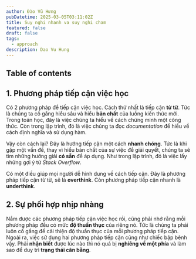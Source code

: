 ```yaml
---
author: Đào Vũ Hưng
pubDatetime: 2025-03-05T03:11:02Z
title: Suy nghi nhanh va suy nghi cham
featured: false
draft: false
tags:
  - approach
description: Dao Vu Hung
---
```

## Table of contents
## 1. Phương pháp tiếp cận việc học  
Có 2 phương pháp để tiếp cận việc học. Cách thứ nhất là tiếp cận **từ từ**. Tức là chúng ta cố gắng hiểu sâu và hiểu **bản chất** của luồng kiến thức mới. Trong toán học, đây là việc chúng ta hiểu về cách chứng minh một công thức. Còn trong lập trình, đó là việc chúng ta đọc _documentation_ để hiểu về cách định nghĩa và sử dụng hàm.

Vậy còn cách lại? Đây là hướng tiếp cận một cách **nhanh chóng**. Tức là khi gặp một vấn đề, thay vì hiểu bản chất của sự việc để giải quyết, chúng ta sẽ tìm những hướng giải **có sẵn** để áp dụng. Như trong lập trình, đó là việc lấy những gợi ý từ _Stack Overflow_.

Có một điều giúp mọi người dễ hình dung về cách tiếp cận. Đây là phương pháp tiếp cận từ từ, sẽ là **overthink**. Còn phương pháp tiếp cận nhanh là **underthink**.
## 2. Sự phối hợp nhịp nhàng
Nắm được các phương pháp tiếp cận việc học rồi, cũng phải nhớ rằng mỗi phương pháp đều có mức **độ thuần thục** của riêng nó. Tức là chúng ta phải luôn cố gắng để cải thiện độ thuần thục của mỗi phương pháp tiếp cận. Ngoài ra, việc sử dụng hai phương pháp tiếp cận cũng như chiếc bập bênh vậy. Phải **nhận biết** được lúc nào thì nó quá bị **nghiêng về một phía** và làm sao để duy trì **trạng thái cân bằng**.